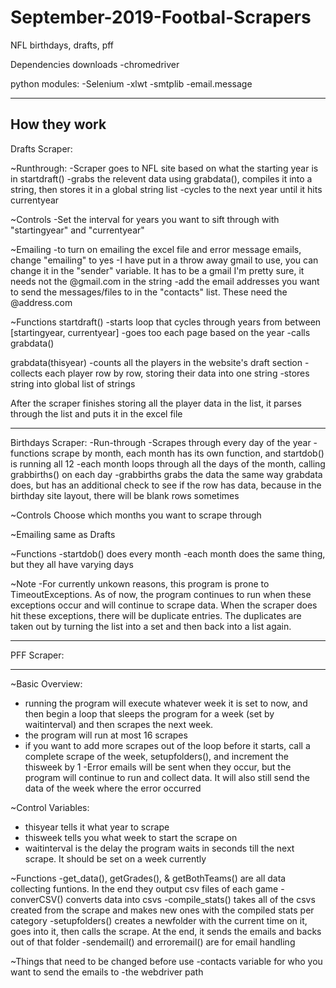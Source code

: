 # September-2019-Footbal-Scrapers
NFL birthdays, drafts, pff

Dependencies 
downloads
-chromedriver

python modules:
-Selenium
-xlwt
-smtplib
-email.message


------------------------
How they work
-------------------------
Drafts Scraper:

~Runthrough:
-Scraper goes to NFL site based on what the starting year is in startdraft()
-grabs the relevent data using grabdata(), compiles it into a string, then stores it in a global string list
-cycles to the next year until it hits currentyear

~Controls
-Set the interval for years you want to sift through with "startingyear" and "currentyear"

~Emailing
-to turn on emailing the excel file and error message emails, change "emailing" to yes
-I have put in a throw away gmail to use, you can change it in the "sender" variable. It has to be a gmail I'm pretty sure, it needs not
the @gmail.com in the string
-add the email addresses you want to send the messages/files to in the "contacts" list. These need the @address.com

~Functions
startdraft()
-starts loop that cycles through years from between [startingyear, currentyear]
-goes too each page based on the year
-calls grabdata()

grabdata(thisyear)
-counts all the players in the website's draft section
-collects each player row by row, storing their data into one string
-stores string into global list of strings

After the scraper finishes storing all the player data in the list, it parses through the list and puts it in the excel file


__________________________
Birthdays Scraper:
-Run-through
-Scrapes through every day of the year 
-functions scrape by month, each month has its own function, and startdob() is running all 12 
-each month loops through all the days of the month, calling grabbirths() on each day
-grabbirths grabs the data the same way grabdata does, but has an additional check to see if the row has data, because in the birthday site layout, there will be blank rows sometimes

~Controls
Choose which months you want to scrape through

~Emailing
same as Drafts

~Functions
-startdob() does every month
-each month does the same thing, but they all have varying days

~Note
-For currently unkown reasons, this program is prone to TimeoutExceptions. As of now, the program continues to run when these exceptions occur and will continue to scrape data. When the scraper does hit these exceptions, there will be duplicate entries. The duplicates are taken out by turning the list into a set and then back into a list again.

_____________________________________________________________________________________________________
PFF Scraper:
_____________________________________________________________________________________________________
~Basic Overview:
- running the program will execute whatever week it is set to now, and then begin a loop that sleeps the program for a week (set by waitinterval) and then scrapes the next week. 
- the program will run at most 16 scrapes
- if you want to add more scrapes out of the loop before it starts, call a complete scrape of the week, setupfolders(), and increment the thisweek by 1
-Error emails will be sent when they occur, but the program will continue to run and collect data. It will also still send the data of the week where the error occurred


~Control Variables:
- thisyear tells it what year to scrape
- thisweek tells you what week to start the scrape on
- waitinterval is the delay the program waits in seconds till the next scrape. It should be set on a week currently

~Functions
-get_data(), getGrades(), & getBothTeams() are all data collecting funtions. In the end they output csv files of each game
-converCSV() converts data into csvs
-compile_stats() takes all of the csvs created from the scrape and makes new ones with the compiled stats per category
-setupfolders() creates a newfolder with the current time on it, goes into it, then calls the scrape. At the end, it sends the emails and backs out of that folder
-sendemail() and erroremail() are for email handling

~Things that need to be changed before use
-contacts variable for who you want to send the emails to
-the webdriver path








